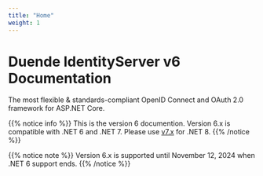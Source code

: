 ```yaml
---
title: "Home"
weight: 1
---
```


# Duende IdentityServer v6 Documentation
The most flexible & standards-compliant OpenID Connect and OAuth 2.0 framework for ASP.NET Core.

{{% notice info %}}
This is the version 6 documention. Version 6.x is compatible with .NET 6 and .NET 7. Please use [v7.x](https://docs.duendesoftware.com/identityserver/v7) for .NET 8.
{{% /notice %}}

{{% notice note %}}
Version 6.x is supported until November 12, 2024 when .NET 6 support ends.
{{% /notice %}}

